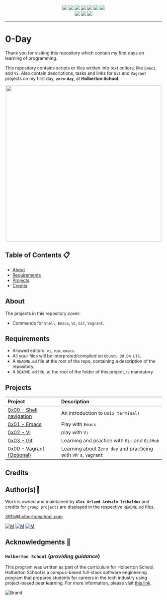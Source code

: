 <p align="center">
<img src="https://img.shields.io/badge/LINUX-darkgreen.svg"/>
<img src="https://img.shields.io/badge/Shell-ligthgreen.svg"/>
<img src="https://img.shields.io/badge/Emacs-purple.svg"/>
<img src="https://img.shields.io/badge/Vi-green.svg"/>
<img src="https://img.shields.io/badge/Git-orange.svg"/> 
<img src="https://img.shields.io/badge/Vagrant-blue.svg"/>
<img src="https://img.shields.io/badge/Markdown-black.svg"/><br>
<img src="https://img.shields.io/github/repo-size/Alexoat76/zero_day"/>
<img src="https://img.shields.io/github/languages/code-size/Alexoat76/zero_day.svg"/>
<img src="https://img.shields.io/github/last-commit/Alexoat76/zero_day?style=round-square"/>	
</p>

---

# 0-Day

Thank you for visiting this repository which contain my first days on learning of programming. <br>

This repository contains scripts or files written into text editors, like `Emacs`, and `Vi`. Also contain descriptions, tasks and links for `Git` and `Vagrant` projects on my first day, **`zero-day`**, at **Holberton School**. <br>


<p align="center">
  <img width="500"  
        src="https://media1.giphy.com/media/zXmbOaTpbY6mA/200.gif"
  >
</p>	

## Table of Contents :clipboard:
* [About](#about)
* [Requirements](#requirements)
* [Projects](#projects)
* [Credits](#credits)


## About
The projects in this repository cover:

- Commands for `Shell`, `Emacs`, `Vi`, `Git`, `Vagrant`.

## Requirements

* Allowed editors: `vi`, `vim`, `emacs`. </div>
* All your files will be interpreted/compiled on `Ubuntu 20.04 LTS`.
* A `README.md` file at the root of the repo, containing a description of the repository.
* A `README.md` file, at the root of the folder of this project, is mandatory.

## Projects

<p align="center">
  
| Project | Description |
| :--- | :--- |
| [0x00 - Shell navigation](./0x00-shell_navigation) | An introduction to `Unix terminal!` |
| [0x01 - Emacs](./0x01-emacs) | Play with `Emacs`  |
| [0x02 - Vi](./0x02-vi) | play with `Vi` |
| [0x03 - Git](./0x03-git) | Learning and practice with `Git` and `GitHub` |
| [0x00 - Vagrant (Optional)](./0x00-vagrant) | Learning about `Zero day` and practicing with `VM's`, `Vagrant`  |


## Credits

## Author(s):blue_book:

Work is owned and maintained by 
	**`Alex Orland Arévalo Tribaldos`**  and credits for `group projects` are displayed in the respective `README.md` files.

<3915@holbertonschool.com>
	
[![M](https://upload.wikimedia.org/wikipedia/commons/thumb/9/91/Octicons-mark-github.svg/25px-Octicons-mark-github.svg.png)](https://github.com/Alexoat76)
[![M](https://upload.wikimedia.org/wikipedia/fr/thumb/c/c8/Twitter_Bird.svg/25px-Twitter_Bird.svg.png)](https://twitter.com/aoarevalot)
[![M](https://upload.wikimedia.org/wikipedia/commons/thumb/c/ca/LinkedIn_logo_initials.png/25px-LinkedIn_logo_initials.png)](https://www.linkedin.com/in/Alexoat76/)


## Acknowledgments :mega: 

### **`Holberton School`** (*providing guidance*)
	
This program was written as part of the curriculum for Holberton School.
Holberton School is a campus-based full-stack software engineering program
that prepares students for careers in the tech industry using project-based
peer learning. For more information,  please visit [this link](https://www.holbertonschool.com/).

![Brand](https://assets.website-files.com/6105315644a26f77912a1ada/610540e8b4cd6969794fe673_Holberton_School_logo-04-04.svg)
